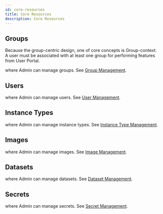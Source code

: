```yaml
---
id: core-resources
title: Core Resources
description: Core Resources
---
```



## Groups 

Because the group-centric design, one of core concepts is Group-context. A user must be associated with at least one group for performing features from User Portal.

where Admin can manage groups. See [Group Management](../guide_manual/admin-group).

## Users

where Admin can manage users. See [User Management](../guide_manual/admin-user).

## Instance Types

where Admin can manage instance types. See [Instance Type Management](../guide_manual/admin-instancetype).

## Images

where Admin can manage images. See [Image Management](../guide_manul/../guide_manual/admin-image).


## Datasets

where Admin can manage datasets. See [Dataset Management](../guide_manual/admin-dataset).

## Secrets

where Admin can manage secrets. See [Secret Management](../guide_manual/admin-secret).

